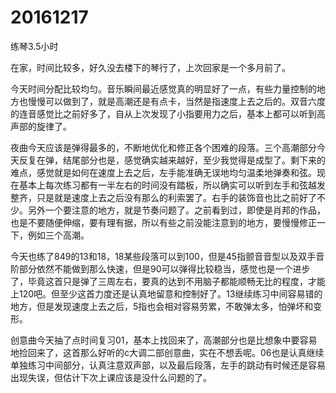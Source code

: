 # 20161217

练琴3.5小时

在家，时间比较多，好久没去楼下的琴行了，上次回家是一个多月前了。

今天时间分配比较均匀。音乐瞬间最近感觉真的明显好了一点，有些力量控制的地方也慢慢可以做到了，就是高潮还是有点卡，当然是指速度上去之后的。双音六度的连音感觉比之前好多了，自从上次发现了小指要用力之后，基本上都可以听到高声部的旋律了。

夜曲今天应该是弹得最多的，不断地优化和修正各个困难的段落。三个高潮部分今天反复在弹，结尾部分也是，感觉确实越来越好，至少我觉得是成型了。剩下来的难点，感觉就是如何在速度上去之后，左手能准确无误地均匀温柔地弹奏和弦。现在基本上每次练习都有一半左右的时间没有踏板，所以确实可以听到左手和弦越发整齐，只是就是速度上去之后没有那么的利索罢了。右手的装饰音也比之前好了不少。另外一个要注意的地方，就是节奏问题了。之前看到过，即使是肖邦的作品，也是不要随便伸缩，要有理有据，所以有些之前没能注意到的地方，要慢慢修正一下，例如三个高潮。

今天也练了849的13和18，18某些段落可以到100，但是45指颤音音型以及双手音阶部分依然不能做到那么快速，但是90可以弹得比较稳当，感觉也是一个进步了，毕竟这首只是弹了三周左右，要真的达到不用脑子都能顺畅无比的程度，才能上120吧。但至少这首力度还是认真地留意和控制好了。13继续练习中间容易错的地方，但是发现速度上去之后，5指也会相对容易劳累，不敢弹太多，怕弹坏和变形。

创意曲今天抽了点时间复习01，基本上找回来了，高潮部分也是比想象中要容易地捡回来了，这首那么好听的c大调二部创意曲，实在不想丢呢。06也是认真继续单独练习中间部分，认真注意双声部，以及最后段落，左手的跳动有时候还是容易出现失误，但估计下次上课应该是没什么问题的了。
